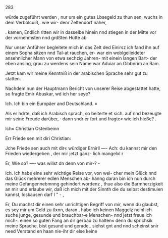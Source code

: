 283

würde zugeführt werden , nur um ein gutes Lbsegeld zu thun
sen, wuchs in dem Verbölcuiß,. wie wir- denr Zeltendorf näher,

. kamen, Endlich ritten wir in dasselbe hinein nnd stiegen in
der Mitte vor der vornehmsten nnd grdßten Hütte ab

Nur unser Anführer begleitete mich in das Zelt ded Einirsz
ich fand ihn auf einem Sopha sitzen nnd Tal-at rauchen, er-
war ein woblgeileideter ansehnlicher Mann von etwa sechzig
Jahren- mit einein langen Bart- der eben ansing, grau zu
werdens sein Name war Aduiar an Gibbnrim an
Ram.

Jetzt kam wir meine Kenntniß in der arabischen Sprache
sehr gut zu statten.

Nachdem nun der Hauptmann Bericht von unserer Reise
abgestattet hatte, so fragte Emir Abuskar, wd ich her seye?

Ich. Ich bin ein Europäer and Deutschland. «

Als er hdrte, daß ich Arabisch sprach, so beiterte et sich.
auf nnd bezeugte mir seine Freude darüber, · dann sndr er
fort und fragte« wie ich hieße? .

Ich« Christian Ostenbeinn

Err Friede sen mit diri Christian:

Jche Friede sen auch mit dir« würdiger Ernirll —- Ach:
du kannst mir den Frieden wiedergeben , der mir jetzt gänz-
lich mangelxl r

Er, Wie so? —- was willst dn denn von mir-? -

Ich. Ich habe eine sehr wichtige Reise vor, von wel-
cher mein Glück nnd das Glück mehrerer edlen Menschen ab-
hänng daran bin ich nun durch meine Gefangennebmnng
gehindert wordenz , thue also die Barmherzigkeit an mir und
erlaube wir, daß ich mich mit der Sinnth die du selbst
destimuien kannst, loskausen darf l " - ,

Er, Du machst dir einen sehr unrichtigen Begriff von
mir, wenn du glaubst, es sey mir um Geld zu tlxnn, daran ,
habe ich keinen Maggelz neinl ich suche junge, gesunde
und brauchbar-e Menschen- nnd jetzt freue ich mich-. einen
so guten Fang an dir gerbau zu halten« denn du sprichsik
meine Sprache, bist gesund und gerade,. siehst gnt and nnd
scheinst snir need Verstand en haan nie-ihr dir else keine

 

